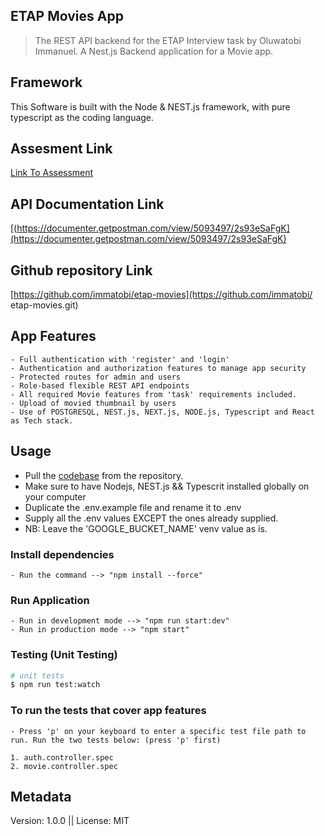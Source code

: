 ## ETAP Movies App

> The REST API backend for the ETAP Interview task by Oluwatobi Immanuel. A Nest.js Backend application for a Movie app.

## Framework

This Software is built with the Node & NEST.js framework, with pure typescript as the coding language.


## Assesment Link
[Link To Assessment](https://clammy-manager-f78.notion.site/Full-stack-Engineer-3b8b6e73a92b4317a35c02a43bc254b2)

## API Documentation Link
[(https://documenter.getpostman.com/view/5093497/2s93eSaFgK](https://documenter.getpostman.com/view/5093497/2s93eSaFgK)

## Github repository Link
[https://github.com/immatobi/etap-movies](https://github.com/immatobi/
etap-movies.git)

## App Features
```
- Full authentication with 'register' and 'login'
- Authentication and authorization features to manage app security
- Protected routes for admin and users
- Role-based flexible REST API endpoints
- All required Movie features from 'task' requirements included.
- Upload of movied thumbnail by users
- Use of POSTGRESQL, NEST.js, NEXT.js, NODE.js, Typescript and React as Tech stack.
```

## Usage

- Pull the [codebase](https://github.com/immatobi/etap-movies.git) from the repository.
- Make sure to have Nodejs, NEST.js && Typescrit installed globally on your computer
- Duplicate the .env.example file and rename it to .env
- Supply all the .env values EXCEPT the ones already supplied.
- NB: Leave the 'GOOGLE_BUCKET_NAME' venv value as is.


### Install dependencies
```
- Run the command --> "npm install --force"
```

### Run Application
```
- Run in development mode --> "npm run start:dev"
- Run in production mode --> "npm start"
```



### Testing (Unit Testing)

```bash
# unit tests
$ npm run test:watch
```
### To run the tests that cover app features
```
- Press 'p' on your keyboard to enter a specific test file path to run. Run the two tests below: (press 'p' first)

1. auth.controller.spec
2. movie.controller.spec
```

## Metadata

Version: 1.0.0  ||  License: MIT
